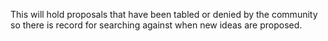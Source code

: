 This will hold proposals that have been tabled or denied by the community so there is record for searching against when new ideas are proposed.
